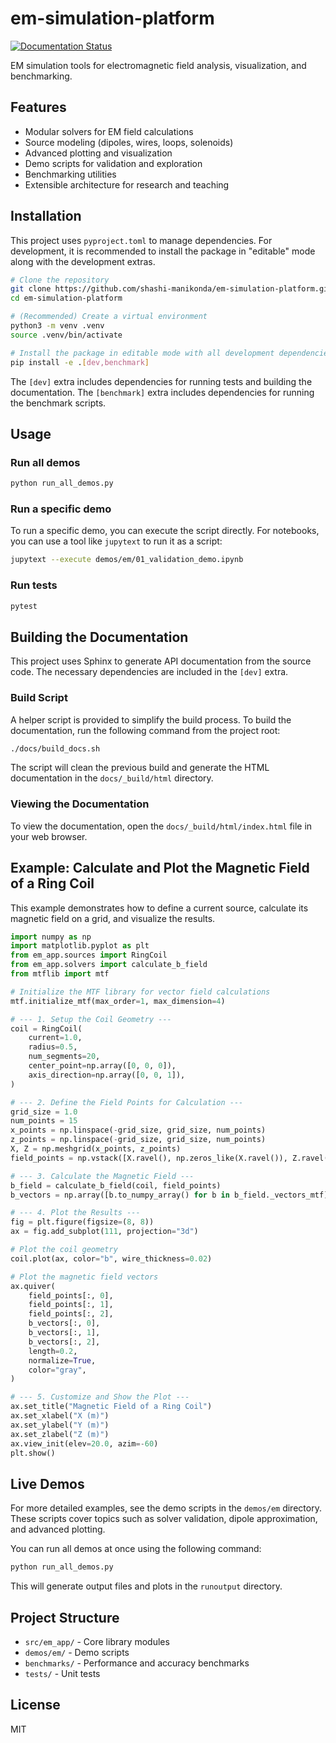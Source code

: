 # em-simulation-platform

[![Documentation Status](https://readthedocs.org/projects/em-app/badge/?version=latest)](https://em-app.readthedocs.io/en/latest/?badge=latest)

EM simulation tools for electromagnetic field analysis, visualization, and benchmarking.

## Features
- Modular solvers for EM field calculations
- Source modeling (dipoles, wires, loops, solenoids)
- Advanced plotting and visualization
- Demo scripts for validation and exploration
- Benchmarking utilities
- Extensible architecture for research and teaching

## Installation

This project uses ``pyproject.toml`` to manage dependencies. For development, it is recommended to install the package in "editable" mode along with the development extras.

```bash
# Clone the repository
git clone https://github.com/shashi-manikonda/em-simulation-platform.git
cd em-simulation-platform

# (Recommended) Create a virtual environment
python3 -m venv .venv
source .venv/bin/activate

# Install the package in editable mode with all development dependencies
pip install -e .[dev,benchmark]
```

The ``[dev]`` extra includes dependencies for running tests and building the documentation. The ``[benchmark]`` extra includes dependencies for running the benchmark scripts.

## Usage

### Run all demos
```bash
python run_all_demos.py
```

### Run a specific demo
To run a specific demo, you can execute the script directly. For notebooks, you can use a tool like `jupytext` to run it as a script:
```bash
jupytext --execute demos/em/01_validation_demo.ipynb
```

### Run tests
```bash
pytest
```

## Building the Documentation

This project uses Sphinx to generate API documentation from the source code. The necessary dependencies are included in the `[dev]` extra.

### Build Script

A helper script is provided to simplify the build process. To build the documentation, run the following command from the project root:

```bash
./docs/build_docs.sh
```

The script will clean the previous build and generate the HTML documentation in the `docs/_build/html` directory.

### Viewing the Documentation

To view the documentation, open the `docs/_build/html/index.html` file in your web browser.

## Example: Calculate and Plot the Magnetic Field of a Ring Coil

This example demonstrates how to define a current source, calculate its magnetic field on a grid, and visualize the results.

```python
import numpy as np
import matplotlib.pyplot as plt
from em_app.sources import RingCoil
from em_app.solvers import calculate_b_field
from mtflib import mtf

# Initialize the MTF library for vector field calculations
mtf.initialize_mtf(max_order=1, max_dimension=4)

# --- 1. Setup the Coil Geometry ---
coil = RingCoil(
    current=1.0,
    radius=0.5,
    num_segments=20,
    center_point=np.array([0, 0, 0]),
    axis_direction=np.array([0, 0, 1]),
)

# --- 2. Define the Field Points for Calculation ---
grid_size = 1.0
num_points = 15
x_points = np.linspace(-grid_size, grid_size, num_points)
z_points = np.linspace(-grid_size, grid_size, num_points)
X, Z = np.meshgrid(x_points, z_points)
field_points = np.vstack([X.ravel(), np.zeros_like(X.ravel()), Z.ravel()]).T

# --- 3. Calculate the Magnetic Field ---
b_field = calculate_b_field(coil, field_points)
b_vectors = np.array([b.to_numpy_array() for b in b_field._vectors_mtf])

# --- 4. Plot the Results ---
fig = plt.figure(figsize=(8, 8))
ax = fig.add_subplot(111, projection="3d")

# Plot the coil geometry
coil.plot(ax, color="b", wire_thickness=0.02)

# Plot the magnetic field vectors
ax.quiver(
    field_points[:, 0],
    field_points[:, 1],
    field_points[:, 2],
    b_vectors[:, 0],
    b_vectors[:, 1],
    b_vectors[:, 2],
    length=0.2,
    normalize=True,
    color="gray",
)

# --- 5. Customize and Show the Plot ---
ax.set_title("Magnetic Field of a Ring Coil")
ax.set_xlabel("X (m)")
ax.set_ylabel("Y (m)")
ax.set_zlabel("Z (m)")
ax.view_init(elev=20.0, azim=-60)
plt.show()
```

## Live Demos

For more detailed examples, see the demo scripts in the `demos/em` directory. These scripts cover topics such as solver validation, dipole approximation, and advanced plotting.

You can run all demos at once using the following command:
```bash
python run_all_demos.py
```
This will generate output files and plots in the `runoutput` directory.

## Project Structure
- `src/em_app/` - Core library modules
- `demos/em/` - Demo scripts
- `benchmarks/` - Performance and accuracy benchmarks
- `tests/` - Unit tests

## License
MIT